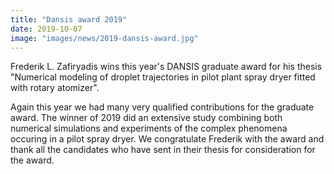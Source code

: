 ```yaml
---
title: "Dansis award 2019"
date: 2019-10-07
image: "images/news/2019-dansis-award.jpg"
---
```


Frederik L. Zafiryadis wins this year's DANSIS graduate award for his thesis "Numerical modeling of droplet trajectories in pilot plant spray dryer fitted with rotary atomizer".

Again this year we had many very qualified contributions for the graduate award. The winner of 2019 did an extensive study combining both numerical simulations and experiments of the complex phenomena occuring in a pilot spray dryer. We congratulate Frederik with the award and thank all the candidates who have sent in their thesis for consideration for the award.